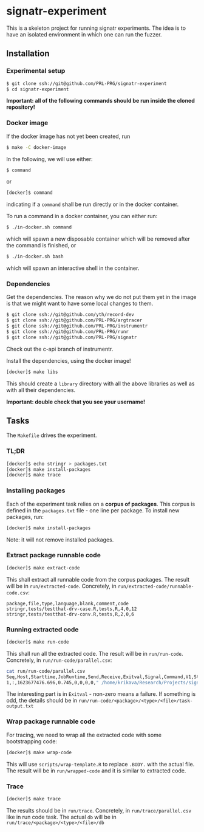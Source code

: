 # signatr-experiment

This is a skeleton project for running signatr experiments.
The idea is to have an isolated environment in which one can run the fuzzer.

## Installation

### Experimental setup

``` sh
$ git clone ssh://git@github.com/PRL-PRG/signatr-experiment
$ cd signatr-experiment
```
**Important: all of the following commands should be run inside the cloned repository!**

### Docker image

If the docker image has not yet been created, run

```sh
$ make -C docker-image
```

In the following, we will use either:

```sh
$ command
```

or

```sh
[docker]$ command
```

indicating if a `command` shall be run directly or in the docker container.

To run a command in a docker container, you can either run:

```sh
$ ./in-docker.sh command
```

which will spawn a new disposable container which will be removed after the command is finished, or

```sh
$ ./in-docker.sh bash
```

which will spawn an interactive shell in the container.

### Dependencies

Get the dependencies. The reason why we do not put them yet in the image is that
we might want to have some local changes to them.

```sh
$ git clone ssh://git@github.com/yth/record-dev
$ git clone ssh://git@github.com/PRL-PRG/argtracer
$ git clone ssh://git@github.com/PRL-PRG/instrumentr
$ git clone ssh://git@github.com/PRL-PRG/runr
$ git clone ssh://git@github.com/PRL-PRG/signatr
```

Check out the c-api branch of instrumentr.

Install the dependencies, using the docker image!

``` sh
[docker]$ make libs
```

This should create a `library` directory with all the above libraries as well as with all their dependencies.

**Important: double check that you see your username!**

## Tasks

The `Makefile` drives the experiment.

### TL;DR

```sh
[docker]$ echo stringr > packages.txt
[docker]$ make install-packages
[docker]$ make trace
```

### Installing packages

Each of the experiment task relies on a **corpus of packages**.
This corpus is defined in the `packages.txt` file - one line per package.
To install new packages, run:

```sh
[docker]$ make install-packages
```

Note: it will not remove installed packages.

### Extract package runnable code

```sh
[docker]$ make extract-code
```

This shall extract all runnable code from the corpus packages.
The result will be in `run/extracted-code`.
Concretely, in `run/extracted-code/runnable-code.csv`:

```csv
package,file,type,language,blank,comment,code
stringr,tests/testthat-drv-case.R,tests,R,4,0,12
stringr,tests/testthat-drv-conv.R,tests,R,2,0,6
```

### Running extracted code

```sh
[docker]$ make run-code
```

This shall run all the extracted code.
The result will be in `run/run-code`.
Concretely, in `run/run-code/parallel.csv`:

```sh
cat run/run-code/parallel.csv
Seq,Host,Starttime,JobRuntime,Send,Receive,Exitval,Signal,Command,V1,Stdout,Stderr
1,:,1623677476.696,0.745,0,0,0,0," /home/krikava/Research/Projects/signatr/signatr-experiment/scripts/run-r-file.sh -t 35m /home/krikava/Research/Projects/signatr/signatr-experiment/run/runnable-code/stringr/tests/testthat-drv-case.R",stringr/tests/testthat-drv-case.R,,
```

The interesting part is in `Exitval` - non-zero means a failure.
If something is odd, the details should be in `run/run-code/<package>/<type>/<file>/task-output.txt`


### Wrap package runnable code

For tracing, we need to wrap all the extracted code with some bootstrapping code:

```sh
[docker]$ make wrap-code
```

This will use `scripts/wrap-template.R` to replace `.BODY.` with the actual file.
The result will be in `run/wrapped-code` and it is similar to extracted code.

### Trace

```sh
[docker]$ make trace
```

The results should be in `run/trace`.
Concretely, in `run/trace/parallel.csv` like in run code task.
The actual `db` will be in `run/trace/<package>/<type>/<file>/db`

